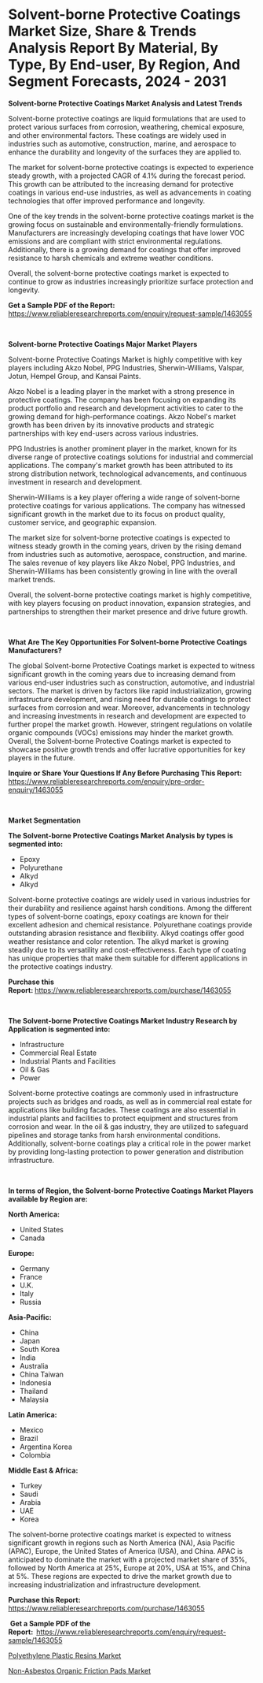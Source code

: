 <p><h1>Solvent-borne Protective Coatings Market Size, Share & Trends Analysis Report By Material, By Type, By End-user, By Region, And Segment Forecasts, 2024 - 2031</h1></p><p><strong>Solvent-borne Protective Coatings Market Analysis and Latest Trends</strong></p>
<p><p>Solvent-borne protective coatings are liquid formulations that are used to protect various surfaces from corrosion, weathering, chemical exposure, and other environmental factors. These coatings are widely used in industries such as automotive, construction, marine, and aerospace to enhance the durability and longevity of the surfaces they are applied to.</p><p>The market for solvent-borne protective coatings is expected to experience steady growth, with a projected CAGR of 4.1% during the forecast period. This growth can be attributed to the increasing demand for protective coatings in various end-use industries, as well as advancements in coating technologies that offer improved performance and longevity.</p><p>One of the key trends in the solvent-borne protective coatings market is the growing focus on sustainable and environmentally-friendly formulations. Manufacturers are increasingly developing coatings that have lower VOC emissions and are compliant with strict environmental regulations. Additionally, there is a growing demand for coatings that offer improved resistance to harsh chemicals and extreme weather conditions.</p><p>Overall, the solvent-borne protective coatings market is expected to continue to grow as industries increasingly prioritize surface protection and longevity.</p></p>
<p><strong>Get a Sample PDF of the Report:&nbsp;</strong> <a href="https://www.reliableresearchreports.com/enquiry/request-sample/1463055">https://www.reliableresearchreports.com/enquiry/request-sample/1463055</a></p>
<p>&nbsp;</p>
<p><strong>Solvent-borne Protective Coatings Major Market Players</strong></p>
<p><p>Solvent-borne Protective Coatings Market is highly competitive with key players including Akzo Nobel, PPG Industries, Sherwin-Williams, Valspar, Jotun, Hempel Group, and Kansai Paints. </p><p>Akzo Nobel is a leading player in the market with a strong presence in protective coatings. The company has been focusing on expanding its product portfolio and research and development activities to cater to the growing demand for high-performance coatings. Akzo Nobel's market growth has been driven by its innovative products and strategic partnerships with key end-users across various industries.</p><p>PPG Industries is another prominent player in the market, known for its diverse range of protective coatings solutions for industrial and commercial applications. The company's market growth has been attributed to its strong distribution network, technological advancements, and continuous investment in research and development.</p><p>Sherwin-Williams is a key player offering a wide range of solvent-borne protective coatings for various applications. The company has witnessed significant growth in the market due to its focus on product quality, customer service, and geographic expansion.</p><p>The market size for solvent-borne protective coatings is expected to witness steady growth in the coming years, driven by the rising demand from industries such as automotive, aerospace, construction, and marine. The sales revenue of key players like Akzo Nobel, PPG Industries, and Sherwin-Williams has been consistently growing in line with the overall market trends.</p><p>Overall, the solvent-borne protective coatings market is highly competitive, with key players focusing on product innovation, expansion strategies, and partnerships to strengthen their market presence and drive future growth.</p></p>
<p>&nbsp;</p>
<p><strong>What Are The Key Opportunities For Solvent-borne Protective Coatings Manufacturers?</strong></p>
<p><p>The global Solvent-borne Protective Coatings market is expected to witness significant growth in the coming years due to increasing demand from various end-user industries such as construction, automotive, and industrial sectors. The market is driven by factors like rapid industrialization, growing infrastructure development, and rising need for durable coatings to protect surfaces from corrosion and wear. Moreover, advancements in technology and increasing investments in research and development are expected to further propel the market growth. However, stringent regulations on volatile organic compounds (VOCs) emissions may hinder the market growth. Overall, the Solvent-borne Protective Coatings market is expected to showcase positive growth trends and offer lucrative opportunities for key players in the future.</p></p>
<p><strong>Inquire or Share Your Questions If Any Before Purchasing This Report:</strong> <a href="https://www.reliableresearchreports.com/enquiry/pre-order-enquiry/1463055">https://www.reliableresearchreports.com/enquiry/pre-order-enquiry/1463055</a></p>
<p>&nbsp;</p>
<p><strong>Market Segmentation</strong></p>
<p><strong>The Solvent-borne Protective Coatings Market Analysis by types is segmented into:</strong></p>
<p><ul><li>Epoxy</li><li>Polyurethane</li><li>Alkyd</li><li>Alkyd</li></ul></p>
<p><p>Solvent-borne protective coatings are widely used in various industries for their durability and resilience against harsh conditions. Among the different types of solvent-borne coatings, epoxy coatings are known for their excellent adhesion and chemical resistance. Polyurethane coatings provide outstanding abrasion resistance and flexibility. Alkyd coatings offer good weather resistance and color retention. The alkyd market is growing steadily due to its versatility and cost-effectiveness. Each type of coating has unique properties that make them suitable for different applications in the protective coatings industry.</p></p>
<p><strong>Purchase this Report:&nbsp;</strong><a href="https://www.reliableresearchreports.com/purchase/1463055">https://www.reliableresearchreports.com/purchase/1463055</a></p>
<p>&nbsp;</p>
<p><strong>The Solvent-borne Protective Coatings Market Industry Research by Application is segmented into:</strong></p>
<p><ul><li>Infrastructure</li><li>Commercial Real Estate</li><li>Industrial Plants and Facilities</li><li>Oil & Gas</li><li>Power</li></ul></p>
<p><p>Solvent-borne protective coatings are commonly used in infrastructure projects such as bridges and roads, as well as in commercial real estate for applications like building facades. These coatings are also essential in industrial plants and facilities to protect equipment and structures from corrosion and wear. In the oil & gas industry, they are utilized to safeguard pipelines and storage tanks from harsh environmental conditions. Additionally, solvent-borne coatings play a critical role in the power market by providing long-lasting protection to power generation and distribution infrastructure.</p></p>
<p>&nbsp;</p>
<p><strong>In terms of Region, the Solvent-borne Protective Coatings Market Players available by Region are:</strong></p>
<p>
    <p> <strong> North America: </strong>
        <ul>
            <li>United States</li>
            <li>Canada</li>
        </ul>
        </p> 
    <p> <strong> Europe: </strong>
        <ul>
            <li>Germany</li>
            <li>France</li>
            <li>U.K.</li>
            <li>Italy</li>
            <li>Russia</li>
        </ul>
        </p> 
    <p> <strong> Asia-Pacific: </strong>
        <ul>
            <li>China</li>
            <li>Japan</li>
            <li>South Korea</li>
            <li>India</li>
            <li>Australia</li>
            <li>China Taiwan</li>
            <li>Indonesia</li>
            <li>Thailand</li>
            <li>Malaysia</li>
        </ul>
        </p> 
    <p> <strong> Latin America: </strong>
        <ul>
            <li>Mexico</li>
            <li>Brazil</li>
            <li>Argentina Korea</li>
            <li>Colombia</li>
        </ul>
        </p> 
    <p> <strong> Middle East & Africa: </strong>
        <ul>
            <li>Turkey</li>
            <li>Saudi</li>
            <li>Arabia</li>
            <li>UAE</li>
            <li>Korea</li>
        </ul>
    </p>
    </p>
<p><p>The solvent-borne protective coatings market is expected to witness significant growth in regions such as North America (NA), Asia Pacific (APAC), Europe, the United States of America (USA), and China. APAC is anticipated to dominate the market with a projected market share of 35%, followed by North America at 25%, Europe at 20%, USA at 15%, and China at 5%. These regions are expected to drive the market growth due to increasing industrialization and infrastructure development.</p></p>
<p><strong>Purchase this Report: </strong><a href="https://www.reliableresearchreports.com/purchase/1463055">https://www.reliableresearchreports.com/purchase/1463055</a></p>
<p>&nbsp;<strong>Get a Sample PDF of the Report:&nbsp;&nbsp;</strong><a href="https://www.reliableresearchreports.com/enquiry/request-sample/1463055">https://www.reliableresearchreports.com/enquiry/request-sample/1463055</a></p>
<p><strong></strong></p>
<p><p><a href="https://github.com/Airanohannonzb68e5pb53oc1/Market-Research-Report-List-1/blob/main/polyethylene-plastic-resins-market.md">Polyethylene Plastic Resins Market</a></p><p><a href="https://github.com/fiixsa/Market-Research-Report-List-1/blob/main/non-asbestos-organic-friction-pads-market.md">Non-Asbestos Organic Friction Pads Market</a></p></p>
